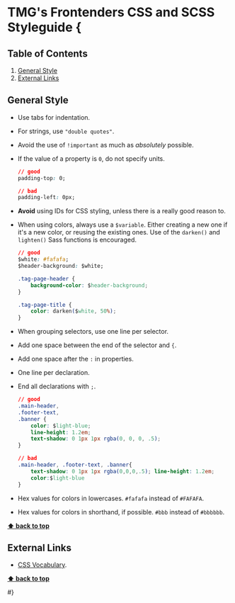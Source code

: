 # TMG's Frontenders CSS and SCSS Styleguide {

## Table of Contents

1. [General Style](#general-style)
2. [External Links](#external-links)

## General Style

- Use tabs for indentation.

- For strings, use `"double quotes"`.

- Avoid the use of `!important` as much as _absolutely_ possible.

- If the value of a property is `0`, do not specify units.

   ```css
   // good
   padding-top: 0;
   
   // bad
   padding-left: 0px;
   ```
   
- **Avoid** using IDs for CSS styling, unless there is a really good reason to.

- When using colors, always use a `$variable`. Either creating a new one if it's a new color, or reusing the existing ones. Use of the `darken()` and `lighten()` Sass functions is encouraged.

	```css
	// good
	$white: #fafafa;
	$header-background: $white;
	
	.tag-page-header {
		background-color: $header-background;
	}
	
	.tag-page-title {
		color: darken($white, 50%);
	}
	```
- When grouping selectors, use one line per selector.
- Add one space between the end of the selector and `{`.
- Add one space after the `:` in properties.
- One line per declaration.
- End all declarations with `;`.

  ```css
  // good
  .main-header,
  .footer-text,
  .banner {
      color: $light-blue;
      line-height: 1.2em;
      text-shadow: 0 1px 1px rgba(0, 0, 0, .5);
  }
  
  // bad
  .main-header, .footer-text, .banner{
      text-shadow: 0 1px 1px rgba(0,0,0,.5); line-height: 1.2em;      
      color:$light-blue
  }
  ```

- Hex values for colors in lowercases. `#fafafa` instead of `#FAFAFA`.
- Hex values for colors in shorthand, if possible. `#bbb` instead of `#bbbbbb`.

**[⬆ back to top](#table-of-contents)**

## External Links
* [CSS Vocabulary](http://pumpula.net/p/apps/css-vocabulary/).

**[⬆ back to top](#table-of-contents)**


#}